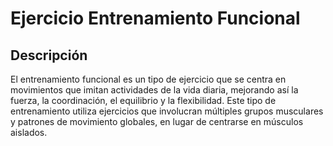 # Ejercicio Entrenamiento Funcional

## Descripción
El entrenamiento funcional es un tipo de ejercicio que se centra en movimientos que imitan actividades de la vida diaria, mejorando así la fuerza, la coordinación, el equilibrio y la flexibilidad. Este tipo de entrenamiento utiliza ejercicios que involucran múltiples grupos musculares y patrones de movimiento globales, en lugar de centrarse en músculos aislados.